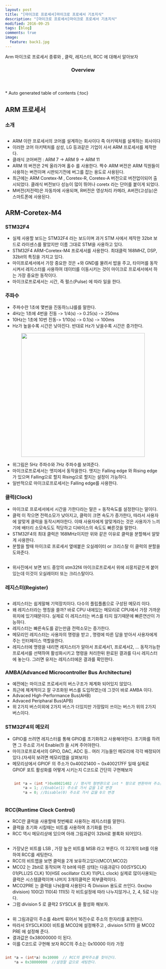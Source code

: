 ```yaml
---
layout: post
title: "[마이크로 프로세서]마이크로 프로세서 기초지식"
description: "[마이크로 프로세서]마이크로 프로세서 기초지식" 
modified: 2016-09-25
tags: [blog]
comments: true
image:
  feature: back1.jpg
---
```


Arm 마이크로 프로세서 종류와 , 클락, 레지스터, RCC 에 대해서 알아보자
 

<section id="table-of-contents" class="toc">
  <header>
    <h3>Overview</h3>
  </header>
<div id="drawer" markdown="1">
*  Auto generated table of contents
{:toc}
</div>
</section><!-- /#table-of-contents -->



## ARM 프로세서

### 소개
<figure>
	<p style="text-align: center;">	
		<img src="/images/arm.PNG" alt="">
	</p>
</figure>

- ARM 이란 프로세서의 코어를 설계하는 회사이다 즉 아키텍처를 설계하는 회사이다 
- 이러한 코어 아키텍처를 삼성, LG 등과같은 기업이 사서 ARM 프로세서를 제작한다.
- 클래식 코어버전 : ARM 7 -> ARM 9 -> ARM 11
- ARM 의 버전은 2씩 올라가며 홀수 를 사용한다. 짝수 ARM 버전은 ARM 직원들이 사용하는 버전이며 시판되기전에 버그를 잡는 용도로 사용된다.
- 최근에는 ARM Coretex-M , Coretex-R, Coretex-A 버전으로 버전업이되어 출시되었다. 클래식 버전보다 성능이 많이 뛰어나 coretx 라는 단어를 붙이게 되었다.
- M버전(저전력)은 자동차에 사용되며, R버전은 영상처리 카메라, A버전(고성능)은 스마트폰에 사용된다.
 
## ARM-Coretex-M4 

### STM32F4

- 실제 사용할 보드는 STM32F4 라는 보드이며 과거 STM 사에서 제작한 32bit 보드로 라이센스를 팔았지만 이름 그대로 STM을 사용하고 있다.
- STM32F4 ARM-Coretex-M4 프로세서를 사용한다. 최대클럭 168MHZ, DSP, 32bit의 특징을 가지고 있다.
- 마이프로세서에서 가장 중요한 것은 +와 GND를 물려서 밥을 주고, 타이머를 동작시켜서 레지스터를 사용하여 데이터를 이동시키는 것이 마이크로 프로세서에서 하는 가장 중요한 동작이다.
- 마이크로프로세서는 시간, 즉 펄스(Pulse) 에 따라 일을 한다.
 

### 주파수

- 주파수란 1초에 몇번을 진동하느냐를를 말한다.
- 4Hz는 1초에 4번을 진동 -> 1/4(s) -> 0.25(s) -> 250ms 
- 10Hz는 1초에 10번 진동-> 1/10(s) -> 0.1(s) -> 100ms 
- Hz가 높을수록 시간은 낮아진다. 반대로 Hz가 낮을수록 시간은 증가한다.

<figure>
<p style="text-align: center;">	
	<img src="/images/pulse.png" alt="" width=400>
</p>
</figure>

- 위그림은 5Hz 주파수와 7Hz 주파수를 보여준다.
- 마이크로프로세서는 엣지에서 동작을한다. 엣지는 Falling edge 와 Rising edge 가 있으며 Falling으로 할지 Rising으로 할지는 설정이 가능하다.
- 일반적으로 마이크로프로세서는 Falling edge를 사용한다.

### 클럭(Clock)

- 마이크로 프로세서에서 시간을 가한다라는 말은 = 동작속도를 설정한다는 말이다.
- 클럭 이 작으면 전력소모가 낮아지고, 클럭이 크면 속도가 증가한다, 따라서 사용자에 알맞게 클럭을 동작시켜야한다. 이때 사용자에게 알맞게라는 것은 사용자가 느끼기에 배터리 소모속도도 적당하고 디바이스의 속도도 빠른것을 말한다.
- STM32F4의 최대 클럭은 168MHz이지만 위와 같은 이유로 클럭을 분할해서 알맞게 사용한다. 
- 분할을 할때 마이크로 프로세서 옆에붙은 오실레이터 or 크리스탈 이 클럭의 분할을 도와준다.

<figure>
<p style="text-align: center;">	
	<img src="/images/stm32f4.PNG" alt="">
</p>
</figure>

- 위사진에서 보면 보드 중앙의 stm32f4 마이크로프로세서 위에 쇠뭉치같은게 붙어있는데 이것이 오실레이터 또는 크리스탈이다.

### 레지스터(Register)

<figure>
	<img src="/images/register.png" alt="">
</figure>

- 레지스터는 쉽게말해 기억장치이다. 다수의 플립플롭으로 구성된 메모리 이다.
- 왜 레지스터라는 명칭을 쓸까? 바로 CPU 내에있는 메모리로 CPU에서 가장 가까운 위치에 있기때문이다. 실제로 이 레지스터는 버스를 타지 않기때문에 빠른연산이 가능하다.
- 레지스터는 빠른속도를 같는만큼 전력소모는 증가한다.
- 메모리인 레지스터는 사용자의 명령을 받고 , 명령에 따른 답을 받아서 사용자에게 주는 인터페이스 역할을한다.
- 레지스터에 명령을 내리면 레지스터가 알아서 프로세서1, 프로세서2, ... 동작가능한 프로세서를 선택하여 활성화시키고 명령을 처리한뒤 완료된 결과를 다시 레지스터에 놓는다. 그러면 유저는 레지스터에온 결과를 확인한다.
 
### AMBA(Advanced Microcontroller Bus Architecture)

- 예전에는 마이크로 프로세서의 버스구조가 체계화 되어있지 않았다.
- 최근에 체계적이고 잘 구조화된 버스를 도입하였는데 그것이 바로 AMBA 이다.
- Advaced High-Performance Bus(AHB)
- Advaced Peripharal Bus(APB)
- 위 2가지 버스이외에 2가지 버스가 더있지만 가장많이 쓰이는 버스가 위의 2가지 버스이다.

### STM32F4의 메모리

- GPIO를 쓰려면 레지스터를 통해 GPIO를 초기화하고 사용해야한다. 초기화를 하려면 그 주소로 가서 Enable(1) 을 시켜 주어야한다.
- 마이크로프로세서의 GPIO, DAC, ADC 등.. 여러 기능들인 메모리에 각각 배정되어있다.(자세히 보려면 메모리맵을 살펴보자)
- 메모리상에서 GPIOF 의 주소가 0x40021400 ~ 0x400217FF 일때 실제로 GPIOF 포트 활성화를 어떻게 시키는지 C코드로 간단히 구현해보자

```c

	int *a = (int *)0x40021402 // 명시적 형변환으로 int * 형으로 변환하여 주소를 포인터변수 a에 저장
		*a = 1; //Enable(1) 주소로 가서 값을 1로 변경
		*a = 0; //Disable(0) 주소로 가서 값을 0으 변경
	
```

### RCC(Runtime Clock Control)

- RCC란 클럭을 사용할때 첫번째로 사용하는 레지스터를 말한다.
- 클럭을 초기화 시킬때는 비트를 사용하여 초기화를 한다.
- RCC 역시 메모리상에 있으며 아래 그림과같이 32bit로 블록화 되어있다.

<figure>
	<p style="text-align: center;">	
		<img src="/images/rcc1.png" alt="">
	</p>
</figure>

- 가장낮은 비트를 LSB , 가장 높은 비트를 MSB 라고 부른다. 이 32개의 bit를 이용하여 RCC를 세팅한다.
- RCC의 비트맵을 보면 클럭을 2개 보유하고있다(MCO1,MCO2)
- MCO2 는 2bit로 동작되며 각 bit에 따른 상태는 다음과같다 00(SYSCLK) 01(PLLI2S CLK) 10(HSE oscillator CLK) 11(PLL clock) 실제로 많이사용되는 클럭은 시스템클럭이며 나머지 3개의클럭은 외부클럭이다.
- MCO2PRE 는 클럭을 나눠쓸때 사용된다 즉 Division 용도로 쓰인다. 0xx(no division) 100(2) 110(4) 111(5)  각 비트설정에 따라 나누지않거나, 2, 4, 5로 나눈다.
- 그럼 division 5 로 클럭2 SYSCLK 을 활성화 해보자.

<figure>
	<p style="text-align: center;">	
		<img src="/images/rcc2.png" alt="">
	</p>
</figure>

- 위 그림과같이 주소를 4bit씩 묶어서 16진수로 주소의 한자리를 표현한다.
- 따라서 SYSCLK(00) 비트를 MCO2에 설정해주고 , division 5(111) 을 MCO2 PRE 에 설정해 준다.
- 결과값은 0x38000000 이 된다.
- 이를 C코드로 구현해 보자 RCC의 주소는 0x10000 이라 가정

```c

int *a = (int*a) 0x10000  // RCC의 블럭주소를 찿아간다.
	*a = 0x38000000  //설정할 값으로 세팅한다.

```



